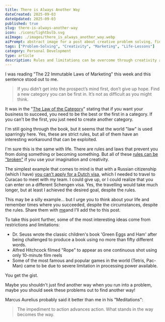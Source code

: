 ```yaml
---
title: There is Always Another Way
dateCreated: 2025-09-03
dateUpdated: 2025-09-03
published: true
slug: there-is-always-another-way
icon: ./icons/lightbulb.svg
aiImage: ./images/there_is_always_another_way.webp
aiPrompt: abstract image for a post about creative problem solving, finding alternative paths, breaking through barriers
tags: ["Problem-Solving", "Creativity", "Marketing", "Life-Lessons"]
category: Personal Development
type: article
description: Rules and limitations can be overcome through creativity and finding alternative categories or approaches.
---
```


I was reading "The 22 Immutable Laws of Marketing" this week and this sentence stood out to me.

> If you didn’t get into the prospect’s mind first, don’t give up hope.
> Find a new category you can be first in. It’s not as difficult as you might think.

It was in the "[The Law of the Category](https://ericsink.com/laws/Law_02.html)" stating that if you want your business to succeed, you need to be the best or the first in a category. If you can't be the first, you just need to create another category.

I'm still going through the book, but it seems that the world "law" is used sparringly here. Yes, these are strict rules, but all of them have an interesting workaround that can be exploited.

I'm sure this is the same with life. There are rules and laws that prevent you from doing something or becoming something. But all of these [rules can be "broken"](https://julesh.com/2017/08/16/breaking-the-rules/) if you use your imagination and creativity.

The simplest example that comes to mind is that with a Russian citizenship (which I have) [you can't apply for a Dutch visa](https://www.netherlandsworldwide.nl/visa-the-netherlands/schengen-visa/apply-russian-federation), which I needed to travel to Curacao to meet with my team. I could give up, or I could realize that you can enter on a different Schengen visa. Yes, the travelling would take much longer, but at least I achieved the desired goal, despite the rules.

This may be a silly example... but I urge you to think about your life and remember times where you succeeded, despite the circumstances, despite the rules. Share them with [me](mailto:me@rasulkireev.com)and I'll add the to this post.

To take this point further, some of the most interesting ideas come from restrictions and limitations:

- Dr. Seuss wrote the classic children's book 'Green Eggs and Ham' after being challenged to produce a book using no more than fifty different words.
- Alfred Hitchcock filmed "Rope" to appear as one continuous shot using only 10-minute film reels
- Some of the most famous and popular games in the world (Tetris, Pac-Man) came to be due to severe limitation in processing power available.

You get the gist.

Maybe you shouldn't just find another way when you run into a problem, maybe you should seek these problems out to find another way!

Marcus Aurelius probably said it better than me in his "Meditations":

> The impediment to action advances action. What stands in the way becomes the way.
